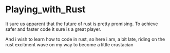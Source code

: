 # Playing_with_Rust
It sure us apparent that the future of rust is pretty promising. To achieve safer and faster code it sure is a great player.

And i wish to learn how to code in rust, so here i am, a bit late, riding on the rust excitment wave on my way to become a little crustacian 